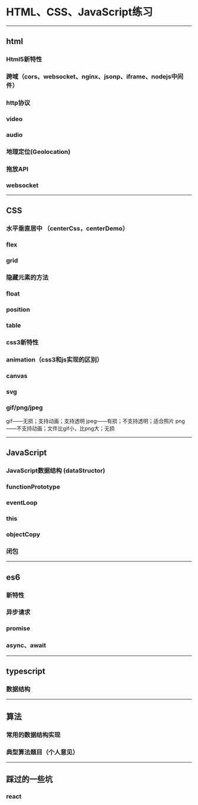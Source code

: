 # HTML、CSS、JavaScript练习

---------------------------------------------------------------------------------------------------------------------------------------------------------

## html

### Html5新特性

### 跨域（cors、websocket、nginx、jsonp、iframe、nodejs中间件）

### http协议

### video

### audio

### 地理定位(Geolocation)

### 拖放API

### websocket

---------------------------------------------------------------------------------------------------------------------------------------------------------

## CSS

### 水平垂直居中 （centerCss，centerDemo）

### flex

### grid

### 隐藏元素的方法

### float

### position

### table

### css3新特性

### animation（css3和js实现的区别）

### canvas

### svg

### gif/png/jpeg

gif——无损；支持动画；支持透明
jpeg——有损；不支持透明；适合照片
png——不支持动画；文件比gif小，比png大；无损

---------------------------------------------------------------------------------------------------------------------------------------------------------

## JavaScript

### JavaScript数据结构 (dataStructor)

### functionPrototype

### eventLoop

### this

### objectCopy

### 闭包

---------------------------------------------------------------------------------------------------------------------------------------------------------

## es6

### 新特性

### 异步请求

### promise

### async、await

---------------------------------------------------------------------------------------------------------------------------------------------------------

## typescript

### 数据结构

---------------------------------------------------------------------------------------------------------------------------------------------------------

## 算法

### 常用的数据结构实现

### 典型算法题目（个人意见）

---------------------------------------------------------------------------------------------------------------------------------------------------------

## 踩过的一些坑

### react
